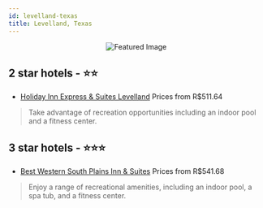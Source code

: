 ```yaml
---
id: levelland-texas
title: Levelland, Texas
---
```


<center><img src="https://i.travelapi.com/hotels/2000000/1620000/1610500/1610437/d8e1bedf_z.jpg" alt="Featured Image" /></center>


##  2 star hotels - ⭐️⭐️

-    [Holiday Inn Express & Suites Levelland](https://us.hurb.com/br/hotels/levelland/holiday-inn-express-suites-levelland-JNP-JP291199?cmp=18055) Prices from R$511.64
   > Take advantage of recreation opportunities including an indoor pool and a fitness center.

##  3 star hotels - ⭐️⭐️⭐️

-    [Best Western South Plains Inn & Suites](https://us.hurb.com/br/hotels/levelland/best-western-south-plains-inn-suites-JNP-JP093164?cmp=18055) Prices from R$541.68
   > Enjoy a range of recreational amenities, including an indoor pool, a spa tub, and a fitness center.
